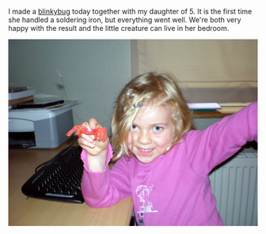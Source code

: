 I made a [blinkybug](http://www.blinkybug.com/) today together with my daughter of 5. It is the first time she handled a soldering iron, but everything went well. We're both very happy with the result and the little creature can live in her bedroom.

![blinkybug_2](images/blinkybug_1.jpg)
